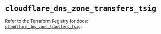 # `cloudflare_dns_zone_transfers_tsig`

Refer to the Terraform Registry for docs: [`cloudflare_dns_zone_transfers_tsig`](https://registry.terraform.io/providers/cloudflare/cloudflare/5.5.0/docs/resources/dns_zone_transfers_tsig).
